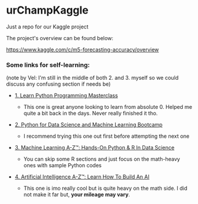 # urChampKaggle
Just a repo for our Kaggle project 

The project's overview can be found below:

https://www.kaggle.com/c/m5-forecasting-accuracy/overview

### Some links for self-learning:
(note by Vel: I'm still in the middle of both 2. and 3. myself so we could discuss any confusing section if needs be)
- [1. Learn Python Programming Masterclass](https://www.udemy.com/share/101WaiAkEdcF5VR3o=/)
  - This one is great anyone looking to learn from absolute 0. Helped me quite a bit back in the days. Never really finished it tho.

- [2. Python for Data Science and Machine Learning Bootcamp](https://www.udemy.com/share/101WaUAkEdcF5VR3o=/)
  - I recommend trying this one out first before attempting the next one
- [3. Machine Learning A-Z™: Hands-On Python & R In Data Science](https://www.udemy.com/share/101WciAkEdcF5VR3o=/)
  - You can skip some R sections and just focus on the math-heavy ones with sample Python codes

- [4. Artificial Intelligence A-Z™: Learn How To Build An AI](https://www.udemy.com/share/101WpyAkEdcF5VR3o=/)
  - This one is imo really cool but is quite heavy on the math side. I did not make it far but, **your mileage may vary**.

